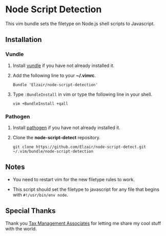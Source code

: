 Node Script Detection
======================

This vim bundle sets the filetype on Node.js shell scripts to Javascript.

Installation
------------

### Vundle

1. Install [vundle](https://github.com/gmarik/Vundle.vim) if you have not already installed it.

2. Add the following line to your **~/.vimrc**.

    `Bundle 'Elzair/node-script-detection'`

3. Type `:BundleInstall` in vim or type the following line in your shell.

    `vim +BundleInstall +qall`

### Pathogen

1. Install [pathogen](https://github.com/tpope/vim-pathogen) if you have not already installed it.

2. Clone the **node-script-detect** repository.

    `git clone https://github.com/Elzair/node-script-detect.git ~/.vim/bundle/node-script-detection`

Notes
-----

* You need to restart vim for the new filetype rules to work.

* This script should set the filetype to javascript for any file that begins with `#!/usr/bin/env node`.

Special Thanks
--------------

Thank you [Tax Management Associates](https://github.com/tma1) for letting me share my cool stuff with the world.
